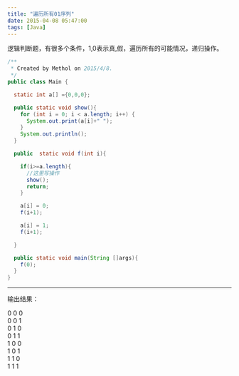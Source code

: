 ```yaml
---
title: "遍历所有01序列"
date: 2015-04-08 05:47:00
tags: [Java]
---
```


逻辑判断题，有很多个条件，1,0表示真,假，遍历所有的可能情况，递归操作。

```java
/**
 * Created by Methol on 2015/4/8.
 */
public class Main {

  static int a[] ={0,0,0};

  public static void show(){
    for (int i = 0; i < a.length; i++) {
      System.out.print(a[i]+" ");
    }
    System.out.println();
  }

  public  static void f(int i){

    if(i>=a.length){
      //这里写操作
      show();
      return;
    }

    a[i] = 0;
    f(i+1);

    a[i] = 1;
    f(i+1);

  }

  public static void main(String []args){
    f(0);
  }
}
```

---

输出结果：  

0 0 0  
0 0 1  
0 1 0  
0 1 1  
1 0 0  
1 0 1  
1 1 0  
1 1 1  
